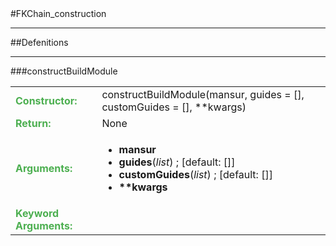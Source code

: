 <body>
#FKChain_construction
<hr width = 100%>
##Defenitions
<hr width = 100%>
###constructBuildModule
<font size = 3pt>
<table>
<tr><td><b><font color = #4caf50>Constructor:  </font></b></td><td>constructBuildModule(mansur, guides = [], customGuides = [], **kwargs)</td></tr>
<tr><td><b><font color = #4caf50>Return:  </font></b></td><td>None</td></tr>
<tr><td><b><font color = #4caf50>Arguments:  </font></b></td>
<td><ul>
<li><b>mansur</b></li>
<li><b>guides</b>(<i>list</i>) ; [default: []]</li>
<li><b>customGuides</b>(<i>list</i>) ; [default: []]</li>
<li><b>**kwargs</b></li>
</ul></td>
</tr>
<tr width=150px><td><b><font color = #4caf50>Keyword Arguments:  </font></b></td>
</tr>
</table></font>
